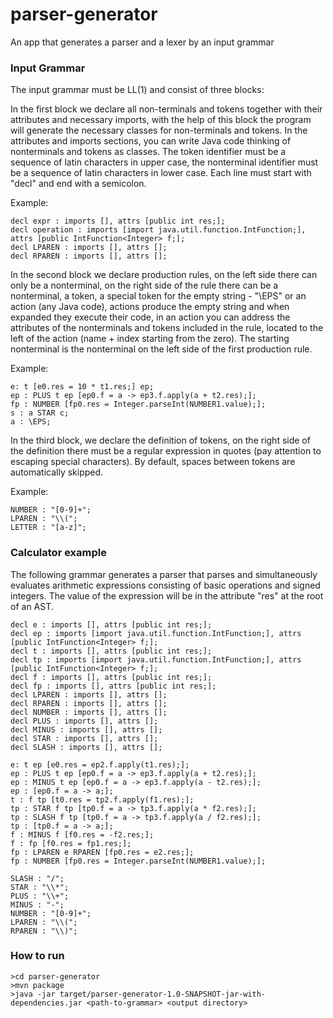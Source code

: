# parser-generator
An app that generates a parser and a lexer by an input grammar

### Input Grammar

The input grammar must be LL(1) and consist of three blocks: 

In the first block we declare all non-terminals and tokens together with their attributes and necessary imports, with the help of this block the program will generate the necessary classes for non-terminals and tokens. In the attributes and imports sections, you can write Java code thinking of nonterminals and tokens as classes. The token identifier must be a sequence of latin characters in upper case, the nonterminal identifier must be a sequence of latin characters in lower case. Each line must start with "decl" and end with a semicolon.

Example:
```
decl expr : imports [], attrs [public int res;];
decl operation : imports [import java.util.function.IntFunction;], attrs [public IntFunction<Integer> f;];
decl LPAREN : imports [], attrs [];
decl RPAREN : imports [], attrs [];
```
In the second block we declare production rules, on the left side there can only be a nonterminal, on the right side of the rule there can be a nonterminal, a token, a special token for the empty string - "\EPS" or an action (any Java code), actions produce the empty string and when expanded they execute their code, in an action you can address the attributes of the nonterminals and tokens included in the rule, located to the left of the action (name + index starting from the zero). The starting nonterminal is the nonterminal on the left side of the first production rule.

Example:
```
e: t [e0.res = 10 * t1.res;] ep;
ep : PLUS t ep [ep0.f = a -> ep3.f.apply(a + t2.res);];
fp : NUMBER [fp0.res = Integer.parseInt(NUMBER1.value);];
s : a STAR c;
a : \EPS;
```

In the third block, we declare the definition of tokens, on the right side of the definition there must be a regular expression in quotes (pay attention to escaping special characters). By default, spaces between tokens are automatically skipped.

Example:
```
NUMBER : "[0-9]+";
LPAREN : "\\(";
LETTER : "[a-z]";
```

### Calculator example
The following grammar generates a parser that parses and simultaneously evaluates arithmetic expressions consisting of basic operations and signed integers. The value of the expression will be in the attribute "res" at the root of an AST.

```
decl e : imports [], attrs [public int res;];
decl ep : imports [import java.util.function.IntFunction;], attrs [public IntFunction<Integer> f;];
decl t : imports [], attrs [public int res;];
decl tp : imports [import java.util.function.IntFunction;], attrs [public IntFunction<Integer> f;];
decl f : imports [], attrs [public int res;];
decl fp : imports [], attrs [public int res;];
decl LPAREN : imports [], attrs [];
decl RPAREN : imports [], attrs [];
decl NUMBER : imports [], attrs [];
decl PLUS : imports [], attrs [];
decl MINUS : imports [], attrs [];
decl STAR : imports [], attrs [];
decl SLASH : imports [], attrs [];

e: t ep [e0.res = ep2.f.apply(t1.res);];
ep : PLUS t ep [ep0.f = a -> ep3.f.apply(a + t2.res);];
ep : MINUS t ep [ep0.f = a -> ep3.f.apply(a - t2.res);];
ep : [ep0.f = a -> a;];
t : f tp [t0.res = tp2.f.apply(f1.res);];
tp : STAR f tp [tp0.f = a -> tp3.f.apply(a * f2.res);];
tp : SLASH f tp [tp0.f = a -> tp3.f.apply(a / f2.res);];
tp : [tp0.f = a -> a;];
f : MINUS f [f0.res = -f2.res;];
f : fp [f0.res = fp1.res;];
fp : LPAREN e RPAREN [fp0.res = e2.res;];
fp : NUMBER [fp0.res = Integer.parseInt(NUMBER1.value);];

SLASH : "/";
STAR : "\\*";
PLUS : "\\+";
MINUS : "-";
NUMBER : "[0-9]+";
LPAREN : "\\(";
RPAREN : "\\)";
```
### How to run
```
>cd parser-generator
>mvn package
>java -jar target/parser-generator-1.0-SNAPSHOT-jar-with-dependencies.jar <path-to-grammar> <output directory>
```
